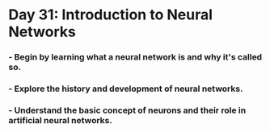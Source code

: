 # **Day 31: Introduction to Neural Networks**

### - Begin by learning what a neural network is and why it's called so.

### - Explore the history and development of neural networks.

### - Understand the basic concept of neurons and their role in artificial neural networks.